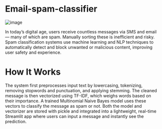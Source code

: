 # Email-spam-classifier
![image](https://github.com/user-attachments/assets/0b8281bb-9335-4b33-a2b0-5a11e0a9250b)

In today’s digital age, users receive countless messages via SMS and email — many of which are spam. Manually sorting these is inefficient and risky. Spam classification systems use machine learning and NLP techniques to automatically detect and block unwanted or malicious content, improving user safety and experience.

# How It Works
The system first preprocesses input text by lowercasing, tokenizing, removing stopwords and punctuation, and applying stemming. The cleaned message is then vectorized using TF-IDF, which weighs words based on their importance. A trained Multinomial Naive Bayes model uses these vectors to classify the message as spam or not. Both the model and vectorizer are stored with pickle and integrated into a lightweight, real-time Streamlit app where users can input a message and instantly see the prediction.

